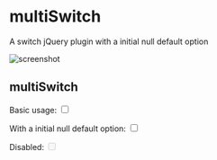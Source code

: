 # multiSwitch
A switch jQuery plugin with a initial null default option

![screenshot](https://cloud.githubusercontent.com/assets/6153386/12953622/6511bace-d002-11e5-86e8-10e7fa2016d6.gif)

## multiSwitch ##

Basic usage:
    <input type="checkbox" class="multi-switch" value="0" />

With a initial null default option:
    <input type="checkbox" class="multi-switch" initial-value="0" unchecked-value="2" checked-value="1" value="0" />

Disabled:
    <input type="checkbox" class="multi-switch" value="0" disabled="disabled" />
